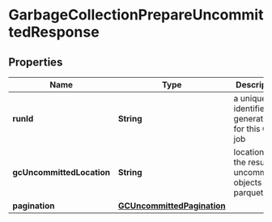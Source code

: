 

# GarbageCollectionPrepareUncommittedResponse


## Properties

Name | Type | Description | Notes
------------ | ------------- | ------------- | -------------
**runId** | **String** | a unique identifier generated for this GC job | 
**gcUncommittedLocation** | **String** | location of the resulting uncommitted objects parquet file | 
**pagination** | [**GCUncommittedPagination**](GCUncommittedPagination.md) |  | 



